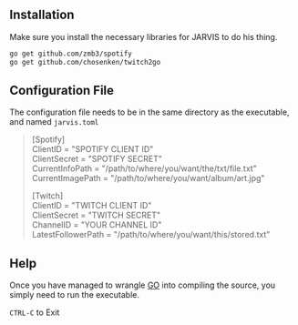## Installation

Make sure you install the necessary libraries for JARVIS to do his thing.
```bash
go get github.com/zmb3/spotify  
go get github.com/chosenken/twitch2go  
```

## Configuration File
The configuration file needs to be in the same directory as the executable, and named `jarvis.toml`
  
>[Spotify]  
> ClientID = "SPOTIFY CLIENT ID"  
> ClientSecret = "SPOTIFY SECRET"  
> CurrentInfoPath = "/path/to/where/you/want/the/txt/file.txt"  
> CurrentImagePath = "/path/to/where/you/want/album/art.jpg"   
>  
>[Twitch]  
> ClientID = "TWITCH CLIENT ID"  
> ClientSecret = "TWITCH SECRET"  
> ChannelID = "YOUR CHANNEL ID"  
> LatestFollowerPath = "/path/to/where/you/want/this/stored.txt"  
  
## Help
Once you have managed to wrangle [GO](https://golang.org/) into compiling the source, you simply need to run the executable.

`CTRL-C` to Exit